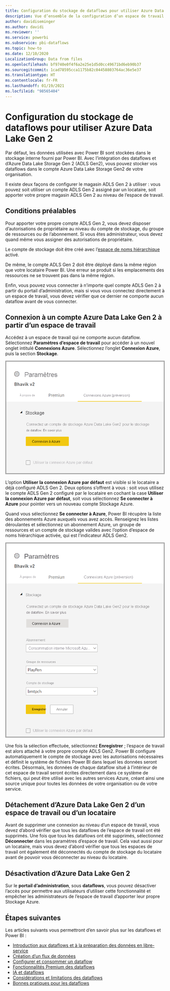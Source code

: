 ```yaml
---
title: Configuration du stockage de dataflows pour utiliser Azure Data Lake Gen 2
description: Vue d’ensemble de la configuration d’un espace de travail ou d’un locataire avec le stockage Azure Data Lake Gen 2
author: davidiseminger
ms.author: davidi
ms.reviewer: ''
ms.service: powerbi
ms.subservice: pbi-dataflows
ms.topic: how-to
ms.date: 12/10/2020
LocalizationGroup: Data from files
ms.openlocfilehash: bf9740e0f4f6a2e25e1d5d0cc49671bd6eb90b37
ms.sourcegitcommit: 1cad78595cca1175b82c04458803764ac36e5e37
ms.translationtype: HT
ms.contentlocale: fr-FR
ms.lasthandoff: 01/19/2021
ms.locfileid: "98565404"
---
```

# <a name="configuring-dataflow-storage-to-use-azure-data-lake-gen-2"></a>Configuration du stockage de dataflows pour utiliser Azure Data Lake Gen 2 

Par défaut, les données utilisées avec Power BI sont stockées dans le stockage interne fourni par Power BI. Avec l’intégration des dataflows et d’Azure Data Lake Storage Gen 2 (ADLS Gen2), vous pouvez stocker vos dataflows dans le compte Azure Data Lake Storage Gen2 de votre organisation.

Il existe deux façons de configurer le magasin ADLS Gen 2 à utiliser : vous pouvez soit utiliser un compte ADLS Gen 2 assigné par un locataire, soit apporter votre propre magasin ADLS Gen 2 au niveau de l’espace de travail. 

## <a name="pre-requisites"></a>Conditions préalables

Pour apporter votre propre compte ADLS Gen 2, vous devez disposer d’autorisations de propriétaire au niveau du compte de stockage, du groupe de ressources ou de l’abonnement. Si vous êtes administrateur, vous devez quand même vous assigner des autorisations de propriétaire. 

Le compte de stockage doit être créé avec l’[espace de noms hiérarchique](/azure/storage/blobs/create-data-lake-storage-account) activé. 

De même, le compte ADLS Gen 2 doit être déployé dans la même région que votre locataire Power BI. Une erreur se produit si les emplacements des ressources ne se trouvent pas dans la même région.

Enfin, vous pouvez vous connecter à n’importe quel compte ADLS Gen 2 à partir du portail d’administration, mais si vous vous connectez directement à un espace de travail, vous devez vérifier que ce dernier ne comporte aucun dataflow avant de vous connecter.

## <a name="connecting-to-an-azure-data-lake-gen-2-at-a-workspace"></a>Connexion à un compte Azure Data Lake Gen 2 à partir d’un espace de travail
Accédez à un espace de travail qui ne comporte aucun dataflow. Sélectionnez **Paramètres d’espace de travail** pour accéder à un nouvel onglet intitulé **Connexions Azure**. Sélectionnez l’onglet **Connexion Azure**, puis la section **Stockage**.


![Connexion à Azure](media/dataflows-azure-data-lake-storage-integration/connect-to-azure.png)
 
L’option **Utiliser la connexion Azure par défaut** est visible si le locataire a déjà configuré ADLS Gen 2. Deux options s’offrent à vous : soit vous utilisez le compte ADLS Gen 2 configuré par le locataire en cochant la case **Utiliser la connexion Azure par défaut**, soit vous sélectionnez **Se connecter à Azure** pour pointer vers un nouveau compte Stockage Azure. 

Quand vous sélectionnez **Se connecter à Azure**, Power BI récupère la liste des abonnements Azure auxquels vous avez accès. Renseignez les listes déroulantes et sélectionnez un abonnement Azure, un groupe de ressources et un compte de stockage valides avec l’option d’espace de noms hiérarchique activée, qui est l’indicateur ADLS Gen2.

![détails de l'abonnement](media/dataflows-azure-data-lake-storage-integration/subscription-details-enter.png)
 
Une fois la sélection effectuée, sélectionnez **Enregistrer** ; l’espace de travail est alors attaché à votre propre compte ADLS Gen2. Power BI configure automatiquement le compte de stockage avec les autorisations nécessaires et définit le système de fichiers Power BI dans lequel les données seront écrites. Désormais, les données de chaque dataflow situé à l’intérieur de cet espace de travail seront écrites directement dans ce système de fichiers, qui peut être utilisé avec les autres services Azure, créant ainsi une source unique pour toutes les données de votre organisation ou de votre service.

## <a name="detaching-azure-data-lake-gen-2-from-a-workspace-or-tenant"></a>Détachement d’Azure Data Lake Gen 2 d’un espace de travail ou d’un locataire

Avant de supprimer une connexion au niveau d’un espace de travail, vous devez d’abord vérifier que tous les dataflows de l’espace de travail ont été supprimés. Une fois que tous les dataflows ont été supprimés, sélectionnez **Déconnecter** dans les paramètres d’espace de travail. Cela vaut aussi pour un locataire, mais vous devez d’abord vérifier que tous les espaces de travail ont également été déconnectés du compte de stockage du locataire avant de pouvoir vous déconnecter au niveau du locataire.

## <a name="disabling-azure-data-lake-gen-2"></a>Désactivation d’Azure Data Lake Gen 2

Sur le **portail d’administration**, sous **dataflows**, vous pouvez désactiver l’accès pour permettre aux utilisateurs d’utiliser cette fonctionnalité et empêcher les administrateurs de l’espace de travail d’apporter leur propre Stockage Azure.

## <a name="next-steps"></a>Étapes suivantes
Les articles suivants vous permettront d’en savoir plus sur les dataflows et Power BI :

* [Introduction aux dataflows et à la préparation des données en libre-service](dataflows-introduction-self-service.md)
* [Création d’un flux de données](dataflows-create.md)
* [Configurer et consommer un dataflow](dataflows-configure-consume.md)
* [Fonctionnalités Premium des dataflows](dataflows-premium-features.md)
* [IA et dataflows](dataflows-machine-learning-integration.md)
* [Considérations et limitations des dataflows](dataflows-features-limitations.md)
* [Bonnes pratiques pour les dataflows](dataflows-best-practices.md)